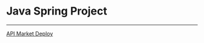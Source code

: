 # Java Spring Project
----





[API Market Deploy](https://market00.herokuapp.com/platzi-market/api "API Market Deploy")
